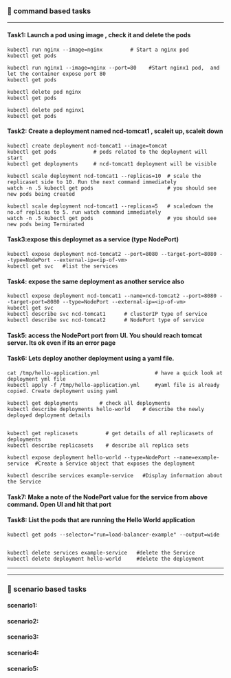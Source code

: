 ### :camel: command based tasks
---
#### Task1: Launch a pod using image , check it and delete the pods 
```
kubectl run nginx --image=nginx         # Start a nginx pod
kubectl get pods

kubectl run nginx1 --image=nginx --port=80    #Start nginx1 pod,  and let the container expose port 80
kubectl get pods 

kubectl delete pod nginx
kubectl get pods 

kubectl delete pod nginx1
kubectl get pods 
```
#### Task2: Create a deployment named ncd-tomcat1 , scaleit up, scaleit down 
```
kubectl create deployment ncd-tomcat1 --image=tomcat
kubectl get pods            # pods related to the deployment will start
kubectl get deployments     # ncd-tomcat1 deployment will be visible 

kubectl scale deployment ncd-tomcat1 --replicas=10  # scale the replicaset side to 10. Run the next command immediately
watch -n .5 kubectl get pods                        # you should see new pods being created

kubectl scale deployment ncd-tomcat1 --replicas=5   # scaledown the no.of replicas to 5. run watch command immediately
watch -n .5 kubectl get pods                        # you should see new pods being Terminated
``` 
#### Task3:expose this deploymet as a service (type NodePort)
```
kubectl expose deployment ncd-tomcat2 --port=8080 --target-port=8080 --type=NodePort --external-ip=<ip-of-vm>
kubectl get svc   #list the services
```
#### Task4: expose the same deployment as another service also
```
kubectl expose deployment ncd-tomcat1 --name=ncd-tomcat2 --port=8080 --target-port=8080 --type=NodePort --external-ip=<ip-of-vm>
kubectl get svc 
kubectl describe svc ncd-tomcat1      # clusterIP type of service
kubectl describe svc ncd-tomcat2      # NodePort type of service
```
#### Task5: access the NodePort port from UI. You should reach tomcat server. Its ok even if its an error page
#### Task6: Lets deploy another deployment using a yaml file. 
```
cat /tmp/hello-application.yml                  # have a quick look at deployment yml file
kubectl apply -f /tmp/hello-application.yml     #yaml file is already copied. Create deployment using yaml

kubectl get deployments       # check all deployments 
kubectl describe deployments hello-world    # describe the newly deployed deployment details


kubectl get replicasets         # get details of all replicasets of deployments 
kubectl describe replicasets    # describe all replica sets 

kubectl expose deployment hello-world --type=NodePort --name=example-service  #Create a Service object that exposes the deployment

kubectl describe services example-service   #Display information about the Service
```
#### Task7: Make a note of the NodePort value for the service from above command. Open UI and hit that port

#### Task8: List the pods that are running the Hello World application
```
kubectl get pods --selector="run=load-balancer-example" --output=wide


kubectl delete services example-service   #delete the Service
kubectl delete deployment hello-world     #delete the deployment 
```
---
---
### :rocket: scenario based tasks 
#### scenario1: 
#### scenario2: 
#### scenario3: 
#### scenario4: 
#### scenario5: 


















